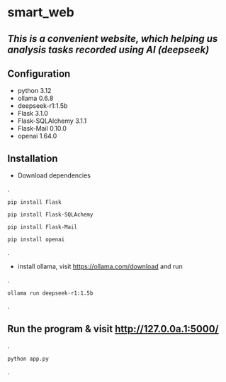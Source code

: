 # smart_web

## _This is a convenient website, which helping us analysis tasks recorded using AI (deepseek)_

## Configuration
* python 3.12
* ollama 0.6.8
* deepseek-r1:1.5b
* Flask 3.1.0
* Flask-SQLAlchemy 3.1.1
* Flask-Mail 0.10.0
* openai 1.64.0


## Installation
* Download dependencies

.

    pip install Flask
  
    pip install Flask-SQLAchemy
    
    pip install Flask-Mail
    
    pip install openai
  
.

* install ollama, visit <https://ollama.com/download> and run

.

    ollama run deepseek-r1:1.5b

.

## Run the program & visit <http://127.0.0a.1:5000/>

.

    python app.py

.

